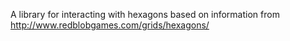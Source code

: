 A library for interacting with hexagons based on information from http://www.redblobgames.com/grids/hexagons/
